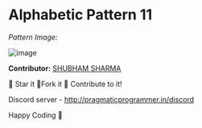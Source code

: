 # Alphabetic Pattern 11

*Pattern Image:*

![image](../../img/alphabeticpattern11.PNG)

**Contributor:** [SHUBHAM SHARMA](https://github.com/Shubham270301)

:star2: Star it :fork_and_knife:Fork it :handshake: Contribute to it!

Discord server  - <http://pragmaticprogrammer.in/discord>

Happy Coding :purple_heart:
